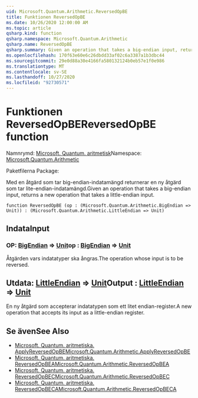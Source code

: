 ```yaml
---
uid: Microsoft.Quantum.Arithmetic.ReversedOpBE
title: Funktionen ReversedOpBE
ms.date: 10/26/2020 12:00:00 AM
ms.topic: article
qsharp.kind: function
qsharp.namespace: Microsoft.Quantum.Arithmetic
qsharp.name: ReversedOpBE
qsharp.summary: Given an operation that takes a big-endian input, returns a new operation that takes a little-endian input.
ms.openlocfilehash: 170f63e60e6c26dbdd33af02c6a3387a1b3dbc44
ms.sourcegitcommit: 29e0d88a30e4166fa580132124b0eb57e1f0e986
ms.translationtype: MT
ms.contentlocale: sv-SE
ms.lasthandoff: 10/27/2020
ms.locfileid: "92730571"
---
```

# <a name="reversedopbe-function"></a><span data-ttu-id="f44b6-102">Funktionen ReversedOpBE</span><span class="sxs-lookup"><span data-stu-id="f44b6-102">ReversedOpBE function</span></span>

<span data-ttu-id="f44b6-103">Namnrymd: [Microsoft. Quantum. aritmetisk](xref:Microsoft.Quantum.Arithmetic)</span><span class="sxs-lookup"><span data-stu-id="f44b6-103">Namespace: [Microsoft.Quantum.Arithmetic](xref:Microsoft.Quantum.Arithmetic)</span></span>

<span data-ttu-id="f44b6-104">Paketfilerna [](https://nuget.org/packages/)</span><span class="sxs-lookup"><span data-stu-id="f44b6-104">Package: [](https://nuget.org/packages/)</span></span>


<span data-ttu-id="f44b6-105">Med en åtgärd som tar big-endian-indatamängd returnerar en ny åtgärd som tar lite-endian-indatamängd.</span><span class="sxs-lookup"><span data-stu-id="f44b6-105">Given an operation that takes a big-endian input, returns a new operation that takes a little-endian input.</span></span>

```qsharp
function ReversedOpBE (op : (Microsoft.Quantum.Arithmetic.BigEndian => Unit)) : (Microsoft.Quantum.Arithmetic.LittleEndian => Unit)
```


## <a name="input"></a><span data-ttu-id="f44b6-106">Indata</span><span class="sxs-lookup"><span data-stu-id="f44b6-106">Input</span></span>

### <a name="op--bigendian--unit"></a><span data-ttu-id="f44b6-107">OP: [BigEndian](xref:Microsoft.Quantum.Arithmetic.BigEndian) => [Unit](xref:microsoft.quantum.lang-ref.unit)</span><span class="sxs-lookup"><span data-stu-id="f44b6-107">op : [BigEndian](xref:Microsoft.Quantum.Arithmetic.BigEndian) => [Unit](xref:microsoft.quantum.lang-ref.unit)</span></span> 

<span data-ttu-id="f44b6-108">Åtgärden vars indatatyper ska ångras.</span><span class="sxs-lookup"><span data-stu-id="f44b6-108">The operation whose input is to be reversed.</span></span>



## <a name="output--littleendian--unit"></a><span data-ttu-id="f44b6-109">Utdata: [LittleEndian](xref:Microsoft.Quantum.Arithmetic.LittleEndian) => [Unit](xref:microsoft.quantum.lang-ref.unit)</span><span class="sxs-lookup"><span data-stu-id="f44b6-109">Output : [LittleEndian](xref:Microsoft.Quantum.Arithmetic.LittleEndian) => [Unit](xref:microsoft.quantum.lang-ref.unit)</span></span> 

<span data-ttu-id="f44b6-110">En ny åtgärd som accepterar indatatypen som ett litet endian-register.</span><span class="sxs-lookup"><span data-stu-id="f44b6-110">A new operation that accepts its input as a little-endian register.</span></span>

## <a name="see-also"></a><span data-ttu-id="f44b6-111">Se även</span><span class="sxs-lookup"><span data-stu-id="f44b6-111">See Also</span></span>

- [<span data-ttu-id="f44b6-112">Microsoft. Quantum. aritmetiska. ApplyReversedOpBE</span><span class="sxs-lookup"><span data-stu-id="f44b6-112">Microsoft.Quantum.Arithmetic.ApplyReversedOpBE</span></span>](xref:Microsoft.Quantum.Arithmetic.ApplyReversedOpBE)
- [<span data-ttu-id="f44b6-113">Microsoft. Quantum. aritmetiska. ReversedOpBEA</span><span class="sxs-lookup"><span data-stu-id="f44b6-113">Microsoft.Quantum.Arithmetic.ReversedOpBEA</span></span>](xref:Microsoft.Quantum.Arithmetic.ReversedOpBEA)
- [<span data-ttu-id="f44b6-114">Microsoft. Quantum. aritmetiska. ReversedOpBEC</span><span class="sxs-lookup"><span data-stu-id="f44b6-114">Microsoft.Quantum.Arithmetic.ReversedOpBEC</span></span>](xref:Microsoft.Quantum.Arithmetic.ReversedOpBEC)
- [<span data-ttu-id="f44b6-115">Microsoft. Quantum. aritmetiska. ReversedOpBECA</span><span class="sxs-lookup"><span data-stu-id="f44b6-115">Microsoft.Quantum.Arithmetic.ReversedOpBECA</span></span>](xref:Microsoft.Quantum.Arithmetic.ReversedOpBECA)